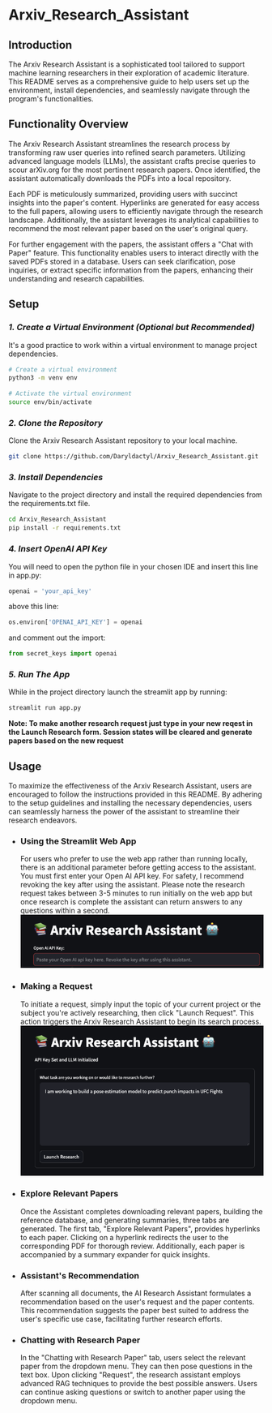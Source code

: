 # Arxiv_Research_Assistant

## **Introduction**

The Arxiv Research Assistant is a sophisticated tool tailored to support machine learning researchers in their exploration of academic literature. This README serves as a comprehensive guide to help users set up the environment, install dependencies, and seamlessly navigate through the program's functionalities.

## **Functionality Overview**

The Arxiv Research Assistant streamlines the research process by transforming raw user queries into refined search parameters. Utilizing advanced language models (LLMs), the assistant crafts precise queries to scour arXiv.org for the most pertinent research papers. Once identified, the assistant automatically downloads the PDFs into a local repository.

Each PDF is meticulously summarized, providing users with succinct insights into the paper's content. Hyperlinks are generated for easy access to the full papers, allowing users to efficiently navigate through the research landscape. Additionally, the assistant leverages its analytical capabilities to recommend the most relevant paper based on the user's original query.

For further engagement with the papers, the assistant offers a "Chat with Paper" feature. This functionality enables users to interact directly with the saved PDFs stored in a database. Users can seek clarification, pose inquiries, or extract specific information from the papers, enhancing their understanding and research capabilities.

## **Setup**
### *1. Create a Virtual Environment (Optional but Recommended)*
It's a good practice to work within a virtual environment to manage project dependencies.

```bash
# Create a virtual environment
python3 -m venv env
```
```bash
# Activate the virtual environment
source env/bin/activate
```

### *2. Clone the Repository*
Clone the Arxiv Research Assistant repository to your local machine.

```bash
git clone https://github.com/Daryldactyl/Arxiv_Research_Assistant.git
```

### *3. Install Dependencies*
Navigate to the project directory and install the required dependencies from the requirements.txt file.

```bash
cd Arxiv_Research_Assistant
pip install -r requirements.txt
```

### *4. Insert OpenAI API Key*
You will need to open the python file in your chosen IDE and insert this line in app.py:
```python
openai = 'your_api_key'
```
above this line:
```python
os.environ['OPENAI_API_KEY'] = openai
```
and comment out the import:
```python
from secret_keys import openai
```

###  *5. Run The App* 
While in the project directory launch the streamlit app by running:
```bash
streamlit run app.py
```

**Note: To make another research request just type in your new reqest in the Launch Research form. Session states will be cleared and generate papers based on the new request**

## Usage
To maximize the effectiveness of the Arxiv Research Assistant, users are encouraged to follow the instructions provided in this README. By adhering to the setup guidelines and installing the necessary dependencies, users can seamlessly harness the power of the assistant to streamline their research endeavors.

- ### Using the Streamlit Web App
  For users who prefer to use the web app rather than running locally, there is an additional parameter before getting access to the assistant. You must first enter your Open AI API key. For safety, I recommend revoking the key after using the assistant. Please note the research request takes between 3-5 minutes to run initially on the web app but once research is complete the assistant can return answers to any questions within a second.
  ![Screenshot 1](/app_screenshots/api_key_input.png)

- ###  **Making a Request**
  To initiate a request, simply input the topic of your current project or the subject you're actively researching, then click "Launch Request". This action triggers the Arxiv Research Assistant to begin its search process.
  ![Screenshot 2](/app_screenshots/research_task.png)

- ### **Explore Relevant Papers**
  Once the Assistant completes downloading relevant papers, building the reference database, and generating summaries, three tabs are generated. The first tab, "Explore Relevant Papers", provides hyperlinks to each paper. Clicking on a hyperlink redirects the user to the corresponding PDF for thorough review. Additionally, each paper is accompanied by a summary expander for quick insights.
  

- ### **Assistant's Recommendation**
  After scanning all documents, the AI Research Assistant formulates a recommendation based on the user's request and the paper contents. This recommendation suggests the paper best suited to address the user's specific use case, facilitating further research efforts.
  

- ### **Chatting with Research Paper**
  In the "Chatting with Research Paper" tab, users select the relevant paper from the dropdown menu. They can then pose questions in the text box. Upon clicking "Request", the research assistant employs advanced RAG techniques to provide the best possible answers. Users can continue asking questions or switch to another paper using the dropdown menu.
  
  
